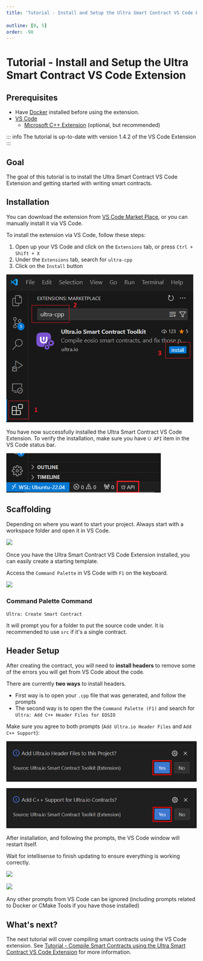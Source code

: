 ```yaml
---
title: 'Tutorial - Install and Setup the Ultra Smart Contract VS Code Extension'

outline: [0, 5]
order: -98
---
```


# Tutorial - Install and Setup the Ultra Smart Contract VS Code Extension

## Prerequisites

-   Have [Docker](https://docs.docker.com/engine/install/) installed before using the extension.
-   [VS Code](https://code.visualstudio.com/)
    -   [Microsoft C++ Extension](https://marketplace.visualstudio.com/items?itemName=ms-vscode.cpptools) (optional, but recommended)

::: info
The tutorial is up-to-date with version 1.4.2 of the VS Code Extension
:::

## Goal

The goal of this tutorial is to install the Ultra Smart Contract VS Code Extension and getting started with writing smart contracts.

## Installation

You can download the extension from [VS Code Market Place](https://marketplace.visualstudio.com/items?itemName=ultraio.ultra-cpp), or you can manually install it via VS Code.

To install the extension via VS Code, follow these steps:

1. Open up your VS Code and click on the `Extensions` tab, or press `Ctrl + Shift + X`
2. Under the `Extensions` tab, search for `ultra-cpp`
3. Click on the `Install` button

![](./images/install-vscode-ext.png)

You have now successfully installed the Ultra Smart Contract VS Code Extension. To verify the installation, make sure you have `ᕫ API` item in the VS Code status bar.

![](./images/vscode-ext-installed.png)

## Scaffolding

Depending on where you want to start your project. Always start with a workspace folder and open it in VS Code.

![](./images/select-project-folder.png)

Once you have the Ultra Smart Contract VS Code Extension installed, you can easily create a starting template.

Access the `Command Palette` in VS Code with `F1` on the keyboard.

![](./images/open-command-palette.png)

### Command Palette Command

```
Ultra: Create Smart Contract
```

It will prompt you for a folder to put the source code under. It is recommended to use `src` if it's a single contract.

## Header Setup

After creating the contract, you will need to **install headers** to remove some of the errors you will get from VS Code about the code.

There are currently **two ways** to install headers.

-   First way is to open your `.cpp` file that was generated, and follow the prompts
-   The second way is to open the the `Command Palette (F1)` and search for `Ultra: Add C++ Header Files for EOSIO`

Make sure you agree to both prompts (`Add Ultra.io Header Files` and `Add C++ Support`):

![](./images/vscode-ultra-headers.png)

![](./images/vscode-ultra-cpp-support.png)

After installation, and following the prompts, the VS Code window will restart itself.

Wait for intellisense to finish updating to ensure everything is working correctly.

![](./images/intellisense-updating.png)

![](./images/intellisense-ready.png)

Any other prompts from VS Code can be ignored (including prompts related to Docker or CMake Tools if you have those installed)

## What's next?

The next tutorial will cover compiling smart contracts using the VS Code extension. See [Tutorial - Compile Smart Contracts using the Ultra Smart Contract VS Code Extension](./compile.md) for more information.

